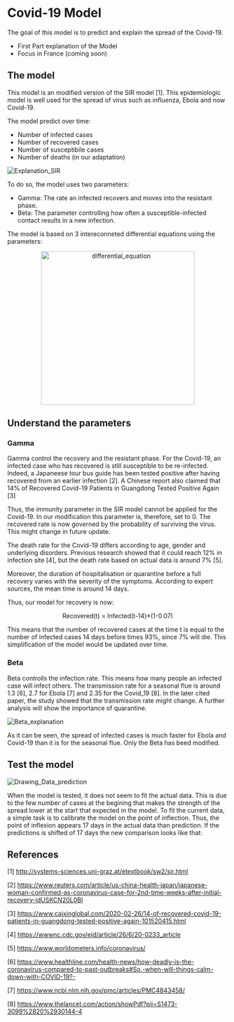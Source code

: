 # Covid-19 Model

The goal of this model is to predict and explain the spread of the Covid-19. 

- First Part explanation of the Model
- Focus in France (coming soon)


## The model

This model is an modified version of the SIR model [1]. This epidemiologic model is well used for the spread of virus such as influenza, Ebola and now Covid-19.

The model predict over time: 

- Number of infected cases
- Number of recovered cases
- Number of susceptibile cases
- Number of deaths (in our adaptation)



![Explanation_SIR](https://user-images.githubusercontent.com/55028120/76786234-283d3f00-67b7-11ea-96f4-9fdf743e3325.png)

To do so, the model uses two parameters: 

- Gamma: The rate an infected recovers and moves into the resistant phase.
- Beta: The parameter controlling how often a susceptible-infected contact results in a new infection.

The model is based on 3 intereconneted differential equations using the parameters:

<p align="center">
<img width="350" alt="differential_equation" src="https://user-images.githubusercontent.com/55028120/76787601-b0244880-67b9-11ea-82b9-776a9efe16da.png">
</p>


## Understand the parameters
### Gamma

Gamma control the recovery and the resistant phase. For the Covid-19, an infected case who has recovered is still susceptible to be re-infected. Indeed, a Japaneese tour bus guide has been tested positive after having recovered from an earlier infection [2]. A Chinese report also claimed that 14% of Recovered Covid-19 Patients in Guangdong Tested Positive Again [3] 

Thus, the immunity parameter in the SIR model cannot be applied for the Covid-19. In our modification this parameter is, therefore, set to 0. The recovered rate is now governed by the probability of surviving the virus. This might change in future update. 

The death rate for the Covid-19 differs according to age, gender and underlying disorders. Previous research showed that it could reach 12% in infection site [4], but the death rate based on actual data is around 7% [5].

Moreover, the duration of hospitalisation or quarantine before a full recovery varies with the severity of the symptoms. According to expert sources, the mean time is around 14 days. 

Thus, our model for recovery is now: 

<p align="center"> 
  Recovered(t) = Infected(t-14)*(1-0.07)
</p>

This means that the number of recovered cases at the time t is equal to the number of infected cases 14 days before times 93%, since 7% will die. This simplification of the model would be updated over time.

### Beta

Beta controlls the infection rate. This means how many people an infected case will infect others. The transmission rate for a seasonal flue is around 1.3 [6], 2.7 for Ebola [7] and 2.35 for the Covid_19 [8]. In the later cited paper, the study showed that the transmission rate might change. A further analysis will show the importance of quarantine. 

![Beta_explanation](https://user-images.githubusercontent.com/55028120/76792161-b539c580-67c2-11ea-8ac9-093d24a9f4d5.png)

As it can be seen, the spread of infected cases is much faster for Ebola and Covid-19 than it is for the seasonal flue. Only the Beta has beed modified. 


## Test the model 

![Drawing_Data_prediction](https://user-images.githubusercontent.com/55028120/76892931-bd116c80-688b-11ea-8757-f58b82ae7874.png)

When the model is tested, it does not seem to fit the actual data. This is due to the few number of cases at the begining that makes the strength of the spread lower at the start that expected in the model. To fit the current data, a simple task is to calibrate the model on the point of inflection. Thus, the point of inflexion appears 17 days in the actual data than prediction. If the predictions is shifted of 17 days the new comparison looks like that: 



## References 

[1] http://systems-sciences.uni-graz.at/etextbook/sw2/sir.html

[2] https://www.reuters.com/article/us-china-health-japan/japanese-woman-confirmed-as-coronavirus-case-for-2nd-time-weeks-after-initial-recovery-idUSKCN20L0BI

[3] https://www.caixinglobal.com/2020-02-26/14-of-recovered-covid-19-patients-in-guangdong-tested-positive-again-101520415.html

[4] https://wwwnc.cdc.gov/eid/article/26/6/20-0233_article

[5] https://www.worldometers.info/coronavirus/

[6] https://www.healthline.com/health-news/how-deadly-is-the-coronavirus-compared-to-past-outbreaks#So,-when-will-things-calm-down-with-COVID-19?-

[7] https://www.ncbi.nlm.nih.gov/pmc/articles/PMC4843458/

[8] https://www.thelancet.com/action/showPdf?pii=S1473-3099%2820%2930144-4







